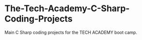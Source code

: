 # The-Tech-Academy-C-Sharp-Coding-Projects
Main C Sharp coding projects for the TECH ACADEMY boot camp.
